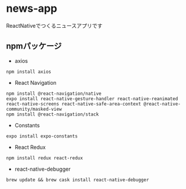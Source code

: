# news-app
ReactNativeでつくるニュースアプリです

## npmパッケージ
- axios

```
npm install axios
```

- React Navigation

```
npm install @react-navigation/native
expo install react-native-gesture-handler react-native-reanimated react-native-screens react-native-safe-area-context @react-native-community/masked-view
npm install @react-navigation/stack
```

- Constants

```
expo install expo-constants
```

- React Redux

```
npm install redux react-redux
```

- react-native-debugger

```
brew update && brew cask install react-native-debugger
```
